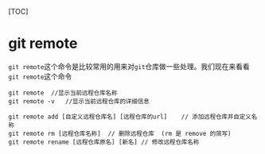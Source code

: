 [TOC]

# git remote

`git remote`这个命令是比较常用的用来对`git`仓库做一些处理。我们现在来看看`git remote`这个命令

```
git remote	//显示当前远程仓库名称
git remote -v	//显示当前远程仓库的详细信息

git remote add [自定义远程仓库名] [远程仓库的url]	// 添加远程仓库并自定义名称
git remote rm [远程仓库名称]	// 删除远程仓库  (rm 是 remove 的简写)
git remote rename [远程仓库原名] [新名]	// 修改远程仓库名称
```

